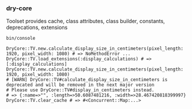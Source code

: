 ### dry-core
Toolset provides cache, class attributes, class builder, constants, deprecations, extensions
```
bin/console

DryCore::TV.new.calculate_display_size_in_centimeters(pixel_length: 1920, pixel_width: 1080) # => NoMethodError ...
DryCore::TV.load_extensions(:display_calculations) # => [:display_calculations]
DryCore::TV.new.calculate_display_size_in_centimeters(pixel_length: 1920, pixel_width: 1080)
# [WARN] DryCore::TV#calculate_display_size_in_centimeters is deprecated and will be removed in the next major version
# Please use DryCore::TV#display_in_centimeters instead.
# => {:name=>"", :length=>50.6087481216, :width=>28.467420818399997}
DryCore::TV.clear_cache # => #<Concurrent::Map:...>
```
